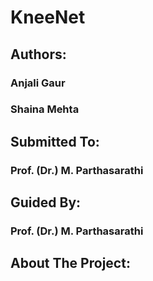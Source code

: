 # KneeNet
## Authors:
### Anjali Gaur
### Shaina Mehta
###
### 
## Submitted To:
### Prof. (Dr.) M. Parthasarathi
## Guided By:
### Prof. (Dr.) M. Parthasarathi
## About The Project:



